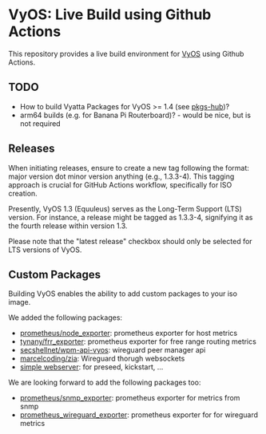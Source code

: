 # VyOS: Live Build using Github Actions

This repository provides a live build environment for [VyOS](https://github.com/vyos/vyos-build) using Github Actions.

## TODO
- How to build Vyatta Packages for VyOS >= 1.4 (see [pkgs-hub](https://github.com/pkgs-hub/))?
- arm64 builds (e.g. for Banana Pi Routerboard)? - would be nice, but is not required

## Releases
When initiating releases, ensure to create a new tag following the format: major version dot minor version anything (e.g., 1.3.3-4). This tagging approach is crucial for GitHub Actions workflow, specifically for ISO creation. 

Presently, VyOS 1.3 (Equuleus) serves as the Long-Term Support (LTS) version. For instance, a release might be tagged as 1.3.3-4, signifying it as the fourth release within version 1.3.

Please note that the "latest release" checkbox should only be selected for LTS versions of VyOS.

## Custom Packages
Building VyOS enables the ability to add custom packages to your iso image.

We added the following packages:
- [prometheus/node_exporter](https://github.com/pkgs-hub/vyatta-node_exporter): prometheus exporter for host metrics
- [tynany/frr_exporter](https://github.com/pkgs-hub/vyatta-frr_exporter): prometheus exporter for free range routing metrics
- [secshellnet/wpm-api-vyos](https://github.com/secshellnet/wpm-api-vyos/): wireguard peer manager api
- [marcelcoding/zia](https://github.com/pkgs-hub/vyatta-zia-server): Wireguard thorugh websockets
- [simple webserver](https://github.com/pkgs-hub/vyatta-web): for preseed, kickstart, ...

We are looking forward to add the following packages too:
- [prometheus/snmp_exporter](#): prometheus exporter for metrics from snmp
- [prometheus_wireguard_exporter](https://github.com/pkgs-hub/vyatta-wireguard_exporter): prometheus exporter for for wireguard metrics
